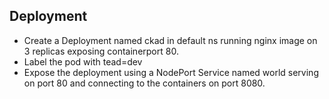 ## Deployment

- Create a Deployment named ckad in default ns running nginx image on 3 replicas exposing containerport 80.
- Label the pod with tead=dev
- Expose the deployment using a NodePort Service named world serving on port 80 and connecting to the containers on port 8080.

